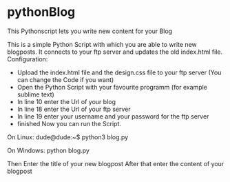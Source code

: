 # pythonBlog
This Pythonscript lets you write new content for your Blog

This is a simple Python Script with which you are able to write new blogposts.
It connects to your ftp server and updates the old index.html file.
Configuration:
* Upload the index.html file and the design.css file to your ftp server (You can change the Code if you want)
* Open the Python Script with your favourite programm (for example sublime text)
* In line 10 enter the Url of your blog
* In line 18 enter the Url of your ftp server
* In line 19 enter your username and your password for the ftp server
* finished
Now you can run the Script.

On Linux:
dude@dude:~$ python3 blog.py

On Windows:
python blog.py

Then Enter the title of your new blogpost
After that enter the content of your blogpost
